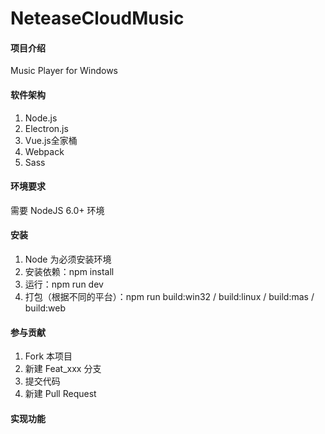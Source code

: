 # NeteaseCloudMusic

#### 项目介绍
Music Player for Windows

#### 软件架构
 1. Node.js
 2. Electron.js
 3. Vue.js全家桶
 4. Webpack
 5. Sass

#### 环境要求

 需要 NodeJS 6.0+ 环境


#### 安装

1. Node 为必须安装环境
2. 安装依赖：npm install
3. 运行：npm run dev
4. 打包（根据不同的平台）：npm run build:win32 / build:linux / build:mas / build:web


#### 参与贡献

1. Fork 本项目
2. 新建 Feat_xxx 分支
3. 提交代码
4. 新建 Pull Request


#### 实现功能
